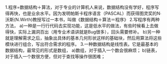 1.程序=数据结构＋算法，对于专业的计算机人来说，数据结构没有学好，程序写得再快，也是业余水平。因为发明帕斯卡程序语言（PASCAL）而获得图灵奖的N∙沃斯(N.Wirth)教授写过一本书，叫做《数据结构＋算法＝程序》
2.写程序有两种方法，
a)一种是一行行代码去实现功能，这是低水平的做法，有些时候看上去做得快，实际上漏洞百出（用专业术语讲就是Bug很多），回头需要修补。
b)另一种就是理解需求之后，抽象出具体的基本几何形状这样的基础块，然后用算法将这些模块进行组合，写出符合需求的程序。
3.一种数据结构是线性表。它是最基本的数据结构，最常见的形式是数组，
a)数组，对于插入一个数会很麻烦；
b)链表，对于插入一个数很方便，但对于查找等操作很困难；
